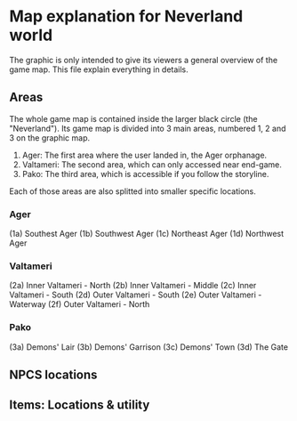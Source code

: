 # Map explanation for Neverland world
The graphic is only intended to give its viewers a general overview of the game map. This file explain everything in details.

## Areas
The whole game map is contained inside the larger black circle (the "Neverland"). Its game map is divided into 3 main areas, numbered 1, 2 and 3 on the graphic map.
1. Ager: The first area where the user landed in, the Ager orphanage.
2. Valtameri: The second area, which can only accessed near end-game.
3. Pako: The third area, which is accessible if you follow the storyline.

Each of those areas are also splitted into smaller specific locations.
### Ager 
(1a) Southest Ager
(1b) Southwest Ager
(1c) Northeast Ager
(1d) Northwest Ager

### Valtameri
(2a) Inner Valtameri - North
(2b) Inner Valtameri - Middle
(2c) Inner Valtameri - South
(2d) Outer Valtameri - South
(2e) Outer Valtameri - Waterway
(2f) Outer Valtameri - North

### Pako
(3a) Demons' Lair
(3b) Demons' Garrison
(3c) Demons' Town
(3d) The Gate

## NPCS locations

## Items: Locations & utility